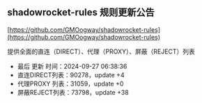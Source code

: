 ## shadowrocket-rules 规则更新公告

[https://github.com/GMOogway/shadowrocket-rules](https://github.com/GMOogway/shadowrocket-rules)

提供全面的直连（DIRECT）、代理（PROXY）、屏蔽（REJECT）列表
- 最后 更新 时间：2024-09-27 06:38:36
- 直连DIRECT列表：90278，update +4
- 代理PROXY 列表：31059，update +0
- 屏蔽REJECT列表：73798，update +38